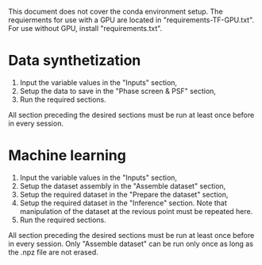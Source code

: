 This document does not cover the conda environment setup. The requierments for use with a GPU are located in "requirements-TF-GPU.txt". For use without GPU, install "requirements.txt".

# Data synthetization

1. Input the variable values in the "Inputs" section,
1. Setup the data to save in the "Phase screen & PSF" section,
1. Run the required sections.

All section preceding the desired sections must be run at least once before in every session.


# Machine learning

1. Input the variable values in the "Inputs" section,
1. Setup the dataset assembly in the "Assemble dataset" section,
1. Setup the required dataset in the "Prepare the dataset" section,
1. Setup the required dataset in the "Inference" section. Note that manipulation of the dataset at the revious point must be repeated here.
1. Run the required sections.

All section preceding the desired sections must be run at least once before in every session. Only "Assemble dataset" can be run only once as long as the .npz file are not erased.
